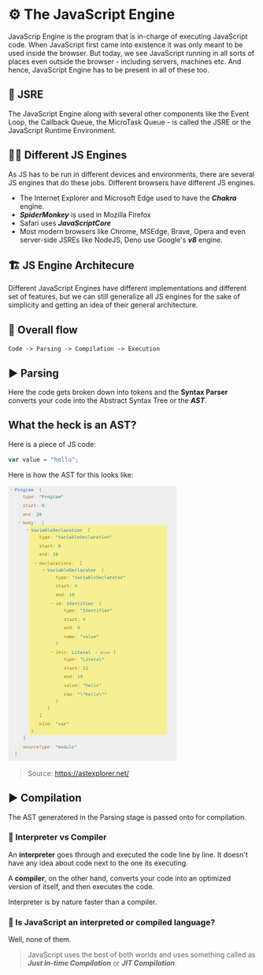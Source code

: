 # ⚙️ The JavaScript Engine

JavaScrip Engine is the program that is in-charge of executing JavaScript code. When JavaScript first came into existence it was only meant to be used inside the browser. But today, we see JavaScript running in all sorts of places even outside the browser - including servers, machines etc. And hence, JavaScript Engine has to be present in all of these too.

## 🤔 JSRE

The JavaScript Engine along with several other components like the Event Loop, the Callback Queue, the MicroTask Queue - is called the JSRE or the JavaScript Runtime Environment.

## 💅🏻 Different JS Engines

As JS has to be run in different devices and environments, there are several JS engines that do these jobs. Different browsers have different JS engines.

- The Internet Explorer and Microsoft Edge used to have the **_Chakra_** engine.
- **_SpiderMonkey_** is used in Mozilla Firefox
- Safari uses **_JavaScriptCore_**
- Most modern browsers like Chrome, MSEdge, Brave, Opera and even server-side JSREs like NodeJS, Deno use Google's **_v8_** engine.

## 🏗️ JS Engine Architecure

Different JavaScript Engines have different implementations and different set of features, but we can still generalize all JS engines for the sake of simplicity and getting an idea of their general architecture.

## 🌊 Overall flow

```
Code -> Parsing -> Compilation -> Execution
```

## ▶️ Parsing

Here the code gets broken down into tokens and the **Syntax Parser** converts your code into the Abstract Syntax Tree or the **_AST_**.

## What the heck is an AST?

Here is a piece of JS code:

```js
var value = "hello";
```

Here is how the AST for this looks like:

![AST](./Assets/ast.png)

> Source: https://astexplorer.net/

## ▶️ Compilation

The AST generatered in the Parsing stage is passed onto for compilation.

### 🤔 Interpreter vs Compiler

An **interpreter** goes through and executed the code line by line. It doesn't have any idea about code next to the one its executing.

A **compiler**, on the other hand, converts your code into an optimized version of itself, and then executes the code.

Interpreter is by nature faster than a compiler.

### 🧐 Is JavaScript an interpreted or compiled language?

Well, none of them.

> JavaScript uses the best of both worlds and uses something called as **_Just In-time Compilation_** or **_JIT Compilation_**.
